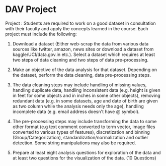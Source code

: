 # DAV Project

Project : Students are required to work on a good dataset in consultation with their faculty and apply the concepts learned in the course. Each project must include the following:

1. Download a dataset (Either web-scrap the data from various data sources like twitter, amazon, news sites or
download a dataset from kaggle/UCI/data.gov.in etc.). Select a dataset which requires at least two steps of data
cleaning and two steps of data pre-processing.

2. Make an objective of the data analysis for that dataset. Depending on the dataset, perform the data cleaning, data
pre-processing steps.

3. The data cleaning steps may include handling of missing values, handling duplicate data, handling inconsistent data (e.g. height is given in feet for some objects and in inches in some other objects), removing redundant data
(e.g. in some datasets, age and date of birth are given as two column while the analysis needs only the age),
handling incomplete data (e.g. email address doesn't have @ symbol).

4. The pre-processing steps may include transforming the data to some other format (e.g text comment converted to
term vector, image files converted to various types of features), discretization and binning (Group/Categorization),
standardization/normalization and outlier detection. Some string manipulations may also be required.

5. Prepare at least eight analysis questions for exploration of the data and at least two questions for the visualization of the data. (10 Questions)
